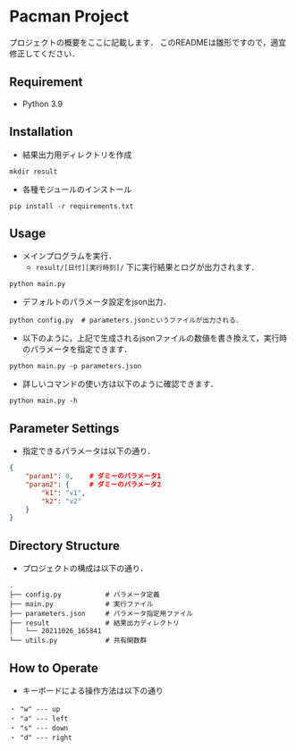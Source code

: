 # Pacman Project

プロジェクトの概要をここに記載します．
このREADMEは雛形ですので，適宜修正してください．

## Requirement

- Python 3.9

## Installation

- 結果出力用ディレクトリを作成

```shell
mkdir result
```

- 各種モジュールのインストール

```shell
pip install -r requirements.txt
```

## Usage

- メインプログラムを実行．
  - `result/[日付][実行時刻]/` 下に実行結果とログが出力されます．

```shell
python main.py
```

- デフォルトのパラメータ設定をjson出力．

```shell
python config.py  # parameters.jsonというファイルが出力される．
```

- 以下のように，上記で生成されるjsonファイルの数値を書き換えて，実行時のパラメータを指定できます．

```shell
python main.py -p parameters.json
```

- 詳しいコマンドの使い方は以下のように確認できます．

```shell
python main.py -h
```

## Parameter Settings

- 指定できるパラメータは以下の通り．

```json
{
    "param1": 0,    # ダミーのパラメータ1
    "param2": {     # ダミーのパラメータ2
        "k1": "v1",
        "k2": "v2"
    }
}
```

## Directory Structure

- プロジェクトの構成は以下の通り．

```shell
.
├── config.py           # パラメータ定義
├── main.py             # 実行ファイル
├── parameters.json     # パラメータ指定用ファイル
├── result              # 結果出力ディレクトリ
│   └── 20211026_165841
└── utils.py            # 共有関数群
```

## How to Operate
- キーボードによる操作方法は以下の通り
```shell
・ "w" --- up
・ "a" --- left
・ "s" --- down
・ "d" --- right
```